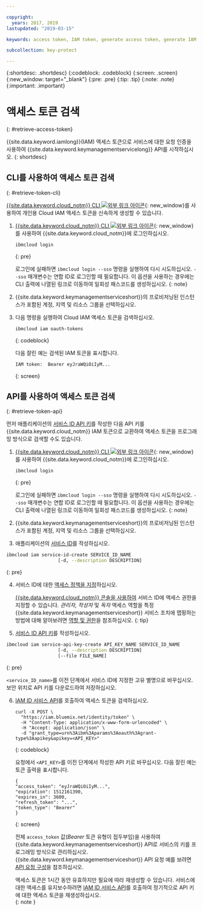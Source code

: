 ```yaml
---

copyright:
  years: 2017, 2019
lastupdated: "2019-03-15"

keywords: access token, IAM token, generate access token, generate IAM token, get access token, get IAM token, IAM token API, IAM token CLI

subcollection: key-protect

---
```


{:shortdesc: .shortdesc}
{:codeblock: .codeblock}
{:screen: .screen}
{:new_window: target="_blank"}
{:pre: .pre}
{:tip: .tip}
{:note: .note}
{:important: .important}

# 액세스 토큰 검색
{: #retrieve-access-token}

{{site.data.keyword.iamlong}}(IAM) 액세스 토큰으로 서비스에 대한 요청 인증을 사용하여 {{site.data.keyword.keymanagementservicelong}} API를 시작하십시오.
{: shortdesc}

## CLI를 사용하여 액세스 토큰 검색
{: #retrieve-token-cli}

[{{site.data.keyword.cloud_notm}} CLI ![외부 링크 아이콘](../../icons/launch-glyph.svg "외부 링크 아이콘")](/docs/cli?topic=cloud-cli-overview){: new_window}를 사용하여 개인용 Cloud IAM 액세스 토큰을 신속하게 생성할 수 있습니다.

1. [{{site.data.keyword.cloud_notm}} CLI ![외부 링크 아이콘](../../icons/launch-glyph.svg "외부 링크 아이콘")](/docs/cli?topic=cloud-cli-overview){: new_window}를 사용하여 {{site.data.keyword.cloud_notm}}에 로그인하십시오.

    ```sh
    ibmcloud login 
    ```
    {: pre}

    로그인에 실패하면 `ibmcloud login --sso` 명령을 실행하여 다시 시도하십시오. `--sso` 매개변수는 연합 ID로 로그인할 때 필요합니다. 이 옵션을 사용하는 경우에는 CLI 출력에 나열된 링크로 이동하여 일회성 패스코드를 생성하십시오.
    {: note}

2. {{site.data.keyword.keymanagementserviceshort}}의 프로비저닝된 인스턴스가 포함된 계정, 지역 및 리소스 그룹을 선택하십시오.

3. 다음 명령을 실행하여 Cloud IAM 액세스 토큰을 검색하십시오.

    ```sh
    ibmcloud iam oauth-tokens
    ```
    {: codeblock}

    다음 잘린 예는 검색된 IAM 토큰을 표시합니다.

    ```sh
    IAM token:  Bearer eyJraWQiOiIyM...
    ```
    {: screen}

## API를 사용하여 액세스 토큰 검색
{: #retrieve-token-api}

먼저 애플리케이션의 [서비스 ID API 키](/docs/iam?topic=iam-serviceidapikeys)를 작성한 다음 API 키를 {{site.data.keyword.cloud_notm}} IAM 토큰으로 교환하여 액세스 토큰을 프로그래밍 방식으로 검색할 수도 있습니다.

1. [{{site.data.keyword.cloud_notm}} CLI ![외부 링크 아이콘](../../icons/launch-glyph.svg "외부 링크 아이콘")](/docs/cli?topic=cloud-cli-overview){: new_window}를 사용하여 {{site.data.keyword.cloud_notm}}에 로그인하십시오.

    ```sh
    ibmcloud login 
    ```
    {: pre}

    로그인에 실패하면 `ibmcloud login --sso` 명령을 실행하여 다시 시도하십시오. `--sso` 매개변수는 연합 ID로 로그인할 때 필요합니다. 이 옵션을 사용하는 경우에는 CLI 출력에 나열된 링크로 이동하여 일회성 패스코드를 생성하십시오.
    {: note}

2. {{site.data.keyword.keymanagementserviceshort}}의 프로비저닝된 인스턴스가 포함된 계정, 지역 및 리소스 그룹을 선택하십시오.

3. 애플리케이션의 [서비스 ID](/docs/iam?topic=iam-serviceids#creating-a-service-id)를 작성하십시오.

  ```sh
  ibmcloud iam service-id-create SERVICE_ID_NAME
                     [-d, --description DESCRIPTION]
  ```
  {: pre}

4. 서비스 ID에 대한 [액세스 정책을 지정](/docs/iam?topic=iam-serviceidpolicy)하십시오.

    [{{site.data.keyword.cloud_notm}} 콘솔을 사용하여](/docs/iam?topic=iam-serviceidpolicy#access_new) 서비스 ID에 액세스 권한을 지정할 수 있습니다. _관리자_, _작성자_ 및 _독자_ 액세스 역할을 특정 {{site.data.keyword.keymanagementserviceshort}} 서비스 조치에 맵핑하는 방법에 대해 알아보려면 [역할 및 권한](/docs/services/key-protect?topic=key-protect-manage-access#roles)을 참조하십시오.
    {: tip}

5. [서비스 ID API 키](/docs/iam?topic=iam-serviceidapikeys)를 작성하십시오.

  ```sh
  ibmcloud iam service-api-key-create API_KEY_NAME SERVICE_ID_NAME
                     [-d, --description DESCRIPTION]
                     [--file FILE_NAME]
  ```
  {: pre}

  `<service_ID_name>`를 이전 단계에서 서비스 ID에 지정한 고유 별명으로 바꾸십시오. 보안 위치로 API 키를 다운로드하여 저장하십시오. 

6. [IAM ID 서비스 API](https://{DomainName}/apidocs/iam-identity-token-api)를 호출하여 액세스 토큰을 검색하십시오.

    ```cURL
    curl -X POST \
      "https://iam.bluemix.net/identity/token" \
      -H "Content-Type: application/x-www-form-urlencoded" \
      -H "Accept: application/json" \
      -d "grant_type=urn%3Aibm%3Aparams%3Aoauth%3Agrant-type%3Aapikey&apikey=<API_KEY>"
    ```
    {: codeblock}

    요청에서 `<API_KEY>`를 이전 단계에서 작성한 API 키로 바꾸십시오. 다음 잘린 예는 토큰 출력을 표시합니다.

    ```
    {
    "access_token": "eyJraWQiOiIyM...",
    "expiration": 1512161390,
    "expires_in": 3600,
    "refresh_token": "...",
    "token_type": "Bearer"
    }
    ```
    {: screen}

    전체 `access_token` 값(_Bearer_ 토큰 유형이 접두부임)을 사용하여 {{site.data.keyword.keymanagementserviceshort}} API로 서비스의 키를 프로그래밍 방식으로 관리하십시오. {{site.data.keyword.keymanagementserviceshort}} API 요청 예를 보려면 [API 요청 구성](/docs/services/key-protect?topic=key-protect-set-up-api#form-api-request)을 참조하십시오.

    액세스 토큰은 1시간 동안 유효하지만 필요에 따라 재생성할 수 있습니다. 서비스에 대한 액세스를 유지보수하려면 [IAM ID 서비스 API](https://{DomainName}/apidocs/iam-identity-token-api)를 호출하여 정기적으로 API 키에 대한 액세스 토큰을 재생성하십시오.   
    {: note }

    
